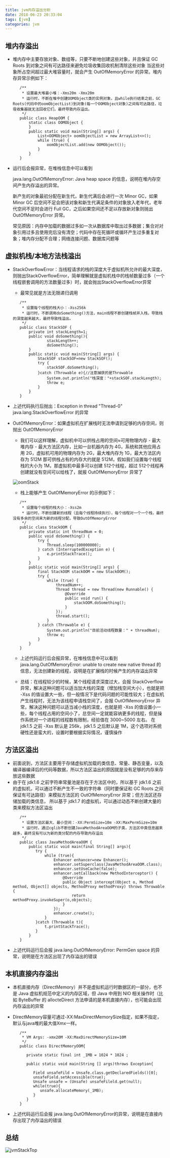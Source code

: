 ```yaml
---
title: jvm内存溢出分析
date: 2018-06-23 20:33:04
tags: [jvm]
categories: jvm 
---
```


## 堆内存溢出 

  - 堆内存中主要存放对象、数组等，只要不断地创建这些对象，并且保证 GC Roots 到对象之间有可达路径来避免垃圾收集回收机制清除这些对象
    当这些对象所占空间超过最大堆容量时，就会产生 OutOfMemoryError 的异常。堆内存异常示例如下：
    ```
       /**
        * 设置最大堆最小堆：-Xms20m -Xmx20m
        * 运行时，不断在堆中创建OOMObject类的实例对象，且while执行结束之前，GC Roots(代码中的oomObjectList)到对象(每一个OOMObject对象)之间有可达路径，垃圾收集器就无法回收它们，最终导致内存溢出。
        */
       public class HeapOOM {
           static class OOMObject {
           }
           public static void main(String[] args) {
               List<OOMObject> oomObjectList = new ArrayList<>();
               while (true) {
                   oomObjectList.add(new OOMObject());
               }
           }
       }

    ```
  - 运行后会报异常，在堆栈信息中可以看到
    
    java.lang.OutOfMemoryError: Java heap space 的信息，说明在堆内存空间产生内存溢出的异常。
    
    新产生的对象最初分配在新生代，新生代满后会进行一次 Minor GC，如果 Minor GC 后空间不足会把该对象和新生代满足条件的对象放入老年代，老年代空间不足时会进行 Full GC，之后如果空间还不足以存放新对象则抛出 OutOfMemoryError 异常。
    
    常见原因：内存中加载的数据过多如一次从数据库中取出过多数据；集合对对象引用过多且使用完后没有清空；代码中存在死循环或循环产生过多重复对象；堆内存分配不合理；网络连接问题、数据库问题等
  
## 虚拟机栈/本地方法栈溢出
  - StackOverflowError：当线程请求的栈的深度大于虚拟机所允许的最大深度，则抛出StackOverflowError，简单理解就是虚拟机栈中的栈帧数量过多（一个线程嵌套调用的方法数量过多）时，就会抛出StackOverflowError异常
    + 最常见就是方法无限递归调用
    ```
       /**
        * 设置每个线程的栈大小：-Xss256k
        * 运行时，不断调用doSomething()方法，main线程不断创建栈帧并入栈，导致栈的深度越来越大，最终导致栈溢出。
        */
       public class StackSOF {
           private int stackLength=1;
           public void doSomething(){
                   stackLength++;
                   doSomething();
           }
           public static void main(String[] args) {
               StackSOF stackSOF=new StackSOF();
               try {
                   stackSOF.doSomething();
               }catch (Throwable e){//注意捕获的是Throwable
                   System.out.println("栈深度："+stackSOF.stackLength);
                   throw e;
               }
           }
       }
    ```
  - 上述代码执行后抛出：Exception in thread "Thread-0" java.lang.StackOverflowError 的异常
  
  - OutOfMemoryError：如果虚拟机在扩展栈时无法申请到足够的内存空间，则抛出 OutOfMemoryError
    + 我们可以这样理解，虚拟机中可以供栈占用的空间≈可用物理内存 - 最大堆内存 - 最大方法区内存，比如一台机器内存为 4G，系统和其他应用占用 2G，虚拟机可用的物理内存为 2G，最大堆内存为 1G，最大方法区内存为 512M
      那可供栈占有的内存大约就是 512M，假如我们设置每个线程栈的大小为 1M，那虚拟机中最多可以创建 512个线程，超过 512个线程再创建就没有空间可以给栈了，就报 OutOfMemoryError 异常了
      
    ![oomStack](oomStack.png "Optional title")
    
    + 栈上能够产生 OutOfMemoryError 的示例如下：
    
    ```
       /**
        * 设置每个线程的栈大小：-Xss2m
        * 运行时，不断创建新的线程（且每个线程持续执行），每个线程对一个一个栈，最终没有多余的空间来为新的线程分配，导致OutOfMemoryError
        */
       public class StackOOM {
           private static int threadNum = 0;
           public void doSomething() {
               try {
                   Thread.sleep(100000000);
               } catch (InterruptedException e) {
                   e.printStackTrace();
               }
           }
           public static void main(String[] args) {
               final StackOOM stackOOM = new StackOOM();
               try {
                   while (true) {
                       threadNum++;
                       Thread thread = new Thread(new Runnable() {
                           @Override
                           public void run() {
                               stackOOM.doSomething();
                           }
                       });
                       thread.start();
                   }
               } catch (Throwable e) {
                   System.out.println("目前活动线程数量：" + threadNum);
                   throw e;
               }
           }
       }
    ```
    + 上述代码运行后会报异常，在堆栈信息中可以看到 java.lang.OutOfMemoryError: unable to create new native thread 的信息，无法创建新的线程，说明是在扩展栈的时候产生的内存溢出异常
    
    + 总结：在线程较少的时候，某个线程请求深度过大，会报 StackOverflow 异常，解决这种问题可以适当加大栈的深度（增加栈空间大小），也就是把 -Xss 的值设置大一些，但一般情况下是代码问题的可能性较大；在虚拟机产生线程时，无法为该线程申请栈空间了，会报 OutOfMemoryError 异常，解决这种问题可以适当减小栈的深度，也就是把 -Xss 的值设置小一些，每个线程占用的空间小了，总空间一定就能容纳更多的线程，但是操作系统对一个进程的线程数有限制，经验值在 3000~5000 左右。
      在 jdk1.5 之前 -Xss 默认是 256k，jdk1.5 之后默认是 1M，这个选项对系统硬性还是蛮大的，设置时要根据实际情况，谨慎操作
      
## 方法区溢出
  - 前面说到，方法区主要用于存储虚拟机加载的类信息、常量、静态变量，以及编译器编译后的代码等数据，所以方法区溢出的原因就是没有足够的内存来存放这些数据
  - 由于在 jdk1.6 之前字符串常量池是存在于方法区中的，所以基于 jdk1.6 之前的虚拟机，可以通过不断产生不一致的字符串（同时要保证和 GC Roots 之间保证有可达路径）来模拟方法区的 OutOfMemoryError 异常；但方法区还存储加载的类信息，
    所以基于 jdk1.7 的虚拟机，可以通过动态不断创建大量的类来模拟方法区溢出
    ```
       /**
        * 设置方法区最大、最小空间：-XX:PermSize=10m -XX:MaxPermSize=10m
        * 运行时，通过cglib不断创建JavaMethodAreaOOM的子类，方法区中类信息越来越多，最终没有可以为新的类分配的内存导致内存溢出
        */
       public class JavaMethodAreaOOM {
           public static void main(final String[] args){
              try {
                  while (true){
                      Enhancer enhancer=new Enhancer();
                      enhancer.setSuperclass(JavaMethodAreaOOM.class);
                      enhancer.setUseCache(false);
                      enhancer.setCallback(new MethodInterceptor() {
                          @Override
                          public Object intercept(Object o, Method method, Object[] objects, MethodProxy methodProxy) throws Throwable {
                              return methodProxy.invokeSuper(o,objects);
                          }
                      });
                      enhancer.create();
                  }
              }catch (Throwable t){
                  t.printStackTrace();
              }
           }
       }
    ```
  - 上述代码运行后会报 java.lang.OutOfMemoryError: PermGen space 的异常，说明是在方法区出现了内存溢出的错误
  
## 本机直接内存溢出
  - 本机直接内存（DirectMemory）并不是虚拟机运行时数据区的一部分，也不是 Java 虚拟机规范中定义的内存区域，但 Java 中用到 NIO 相关操作时（比如 ByteBuffer 的 allocteDirect 方法申请的是本机直接内存），也可能会出现内存溢出的异常
  
  - DirectMemory容量可通过-XX:MaxDirectMemorySize指定，如果不指定，默认与java堆的最大值Xmx一样。
  
    ```
       /**
        * VM Args: -xmx20M -XX:MaxDirectMemorySize=10M
        */
       public class DirectMemoryOOM{
       
          private static final int _1MB = 1024 * 1024 ;
          
          public static void main(String [] args)throws Exception{
          
             Field unsafeFild = Unsafe.class.getDeclaredFields()[0];
             unsafeField.setAccessible(true);
             Unsafe unsafe = (Unsafe) unsafeFileld.get(null);
             while(true){
                unsafe.allocateMemory(_1MB);
             }
          }
       }
    ```
  - 上述代码运行后会报 java.lang.OutOfMemoryError的异常，说明是在直接内存出现了内存溢出的错误
   
## 总结
  ![jvmStackTop](jvmStackTop.png "Optional title")
  